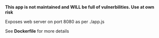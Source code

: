 **This app is not maintained and WILL be full of vulnerbilities. Use at own risk**

Exposes web server on port 8080 as per ./app.js

See **Dockerfile** for more details
